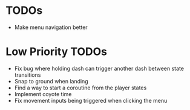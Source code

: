 ﻿# TODOs
- Make menu navigation better

# Low Priority TODOs
- Fix bug where holding dash can trigger another dash between state transitions
- Snap to ground when landing
- Find a way to start a coroutine from the player states
- Implement coyote time
- Fix movement inputs being triggered when clicking the menu